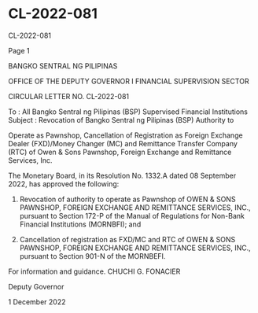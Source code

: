 # CL-2022-081

CL-2022-081

Page 1

BANGKO SENTRAL NG PILIPINAS

OFFICE OF THE DEPUTY GOVERNOR I FINANCIAL SUPERVISION SECTOR

CIRCULAR LETTER NO. CL-2022-081

To : All Bangko Sentral ng Pilipinas (BSP) Supervised Financial Institutions Subject : Revocation of Bangko Sentral ng Pilipinas (BSP) Authority to

Operate as Pawnshop, Cancellation of Registration as Foreign Exchange Dealer (FXD)/Money Changer (MC) and Remittance Transfer Company (RTC) of Owen & Sons Pawnshop, Foreign Exchange and Remittance Services, Inc.

The Monetary Board, in its Resolution No. 1332.A dated 08 September 2022, has approved the following:

1. Revocation of authority to operate as Pawnshop of OWEN & SONS PAWNSHOP, FOREIGN EXCHANGE AND REMITTANCE SERVICES, INC., pursuant to Section 172-P of the Manual of Regulations for Non-Bank Financial Institutions (MORNBFI); and

2. Cancellation of registration as FXD/MC and RTC of OWEN & SONS PAWNSHOP, FOREIGN EXCHANGE AND REMITTANCE SERVICES, INC., pursuant to Section 901-N of the MORNBEFI.

For information and guidance.  CHUCHI G. FONACIER

Deputy Governor

1 December 2022